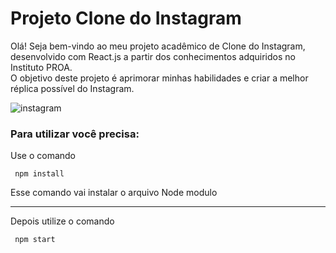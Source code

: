 # Projeto Clone do Instagram

<p> Olá! Seja bem-vindo ao meu projeto acadêmico de Clone do Instagram, desenvolvido com React.js a partir dos conhecimentos adquiridos no Instituto PROA. 
 <br> O objetivo deste projeto é aprimorar minhas habilidades e criar a melhor réplica possível do Instagram. </p>

![instagram](https://user-images.githubusercontent.com/124836944/236352281-c73aa465-7bf3-422e-826e-29b1438996c7.svg)

<h3> 
    Para utilizar você precisa:
</h3>

<p> Use o comando </p> 
<code> npm install </code> 
<p> Esse comando vai instalar o arquivo Node modulo</p>
<hr>
<p> Depois utilize o comando </p> 
<code> npm start </code>
